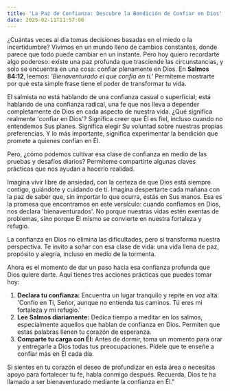 ```yaml
---
title: 'La Paz de Confianza: Descubre la Bendición de Confiar en Dios'
date: 2025-02-11T11:57:00
---
```

¿Cuántas veces al día tomas decisiones basadas en el miedo o la incertidumbre? Vivimos en un mundo lleno de cambios constantes, donde parece que todo puede cambiar en un instante. Pero hoy quiero recordarte algo poderoso: existe una paz profunda que trasciende las circunstancias, y solo se encuentra en una cosa: confiar plenamente en Dios. En **Salmos 84:12**, leemos: _'Bienaventurado el que confía en ti.'_ Permíteme mostrarte por qué esta simple frase tiene el poder de transformar tu vida.

El salmista no está hablando de una confianza casual o superficial; está hablando de una confianza radical, una fe que nos lleva a depender completamente de Dios en cada aspecto de nuestra vida. ¿Qué significa realmente 'confiar en Dios'? Significa creer que Él es fiel, incluso cuando no entendemos Sus planes. Significa elegir Su voluntad sobre nuestras propias preferencias. Y lo más importante, significa experimentar la bendición que promete a quienes confían en Él.

Pero, ¿cómo podemos cultivar esa clase de confianza en medio de las pruebas y desafíos diarios? Permíteme compartirte algunas claves prácticas que nos ayudan a hacerlo realidad.

Imagina vivir libre de ansiedad, con la certeza de que Dios está siempre contigo, guiándote y cuidando de ti. Imagina despertarte cada mañana con la paz de saber que, sin importar lo que ocurra, estás en Sus manos. Esa es la promesa que encontramos en este versículo: cuando confiamos en Dios, nos declara 'bienaventurados'. No porque nuestras vidas estén exentas de problemas, sino porque Él mismo se convierte en nuestra fortaleza y refugio.

La confianza en Dios no elimina las dificultades, pero sí transforma nuestra perspectiva. Te invito a soñar con esa clase de vida: una vida llena de paz, propósito y alegría, incluso en medio de la tormenta.

Ahora es el momento de dar un paso hacia esa confianza profunda que Dios quiere darte. Aquí tienes tres acciones prácticas que puedes tomar hoy:

1. **Declara tu confianza:** Encuentra un lugar tranquilo y repite en voz alta: 'Confío en Ti, Señor, aunque no entienda tus caminos. Tú eres mi fortaleza y mi refugio.'
2. **Lee Salmos diariamente:** Dedica tiempo a meditar en los salmos, especialmente aquellos que hablan de confianza en Dios. Permiten que estas palabras llenen tu corazón de esperanza.
3. **Comparte tu carga con Él:** Antes de dormir, toma un momento para orar y entregarle a Dios todas tus preocupaciones. Pídele que te enseñe a confiar más en Él cada día.

Si sientes en tu corazón el deseo de profundizar en esta área o necesitas apoyo para fortalecer tu fe, habla conmigo después. Recuerda, Dios te ha llamado a ser bienaventurado mediante la confianza en Él."
